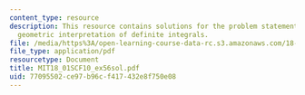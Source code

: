 ```yaml
---
content_type: resource
description: This resource contains solutions for the problem statements related to
  geometric interpretation of definite integrals.
file: /media/https%3A/open-learning-course-data-rc.s3.amazonaws.com/18-01sc-single-variable-calculus-fall-2010/77095502ce97b96cf417432e8f750e08_MIT18_01SCF10_ex56sol.pdf
file_type: application/pdf
resourcetype: Document
title: MIT18_01SCF10_ex56sol.pdf
uid: 77095502-ce97-b96c-f417-432e8f750e08
---
```

